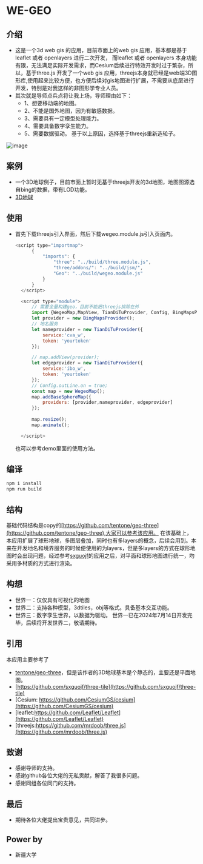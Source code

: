 # WE-GEO


## **介绍**

* 这是一个3d web gis 的应用，目前市面上的web gis 应用，基本都是基于leaflet 或者 openlayers 进行二次开发，
而leaflet 或者 openlayers 本身功能有限，无法满足实际开发需求，而Cesium后续进行特效开发时过于繁杂，所以，基于three.js 开发了一个web gis 应用，threejs本身就已经是web端3D图形库,使用起来比较方便，也方便后续对gis地图进行扩展，不需要从底层进行开发，特别是对我这样的非图形学专业人员。
* 其次就是导师点兵点将让我上场，导师理由如下：
  * 1、想要移动端的地图。
  * 2、不能是国外地图，因为有敏感数据。
  * 3、需要具有一定模型处理能力。
  * 4、需要具备数字孪生能力。
  * 5、需要数据驱动。 
  基于以上原因，选择基于threejs重新造轮子。
<!-- ![image](https://github.com/FengFengmomo/we-geo/assets/12838106/3db37ebe-7f33-414f-8dc5-2ed4bc538f50) -->
![image](https://github.com/FengFengmomo/we-geo/examples/screenshots/plane_localtionName.png)


## **案例**
* 一个3D地球例子，目前市面上暂时无基于threejs开发的3d地图，地图图源选自bing的数据，带有LOD功能。
* [3D地球](https://fengfengmomo.github.io/we-geo/examples/main.html)

## **使用**
* 首先下载threejs引入界面，然后下载wegeo.module.js引入页面内。
  ```javascript
  <script type="importmap">
		{
			"imports": {
				"three": "../build/three.module.js",
				"three/addons/": "../build/jsm/",
				"Geo": "../build/wegeo.module.js"
			}
		}
	</script>

	<script type="module">
		// 需要全量构建geo，目前不能把threejs排除在外
		import {WegeoMap,MapView, TianDiTuProvider, Config, BingMapsProvider} from 'Geo';
		let provider = new BingMapsProvider();
		// 地名服务
		let nameprovider = new TianDiTuProvider({
			service:'cva_w',
			token: 'yourtoken'
		});

		// map.addView(provider);
		let edgeprovider = new TianDiTuProvider({
			service:'ibo_w',
			token: 'yourtoken'
		});
		// Config.outLine.on = true;
		const map = new WegeoMap(); 
		map.addBaseSphereMap({
			providers: [provider,nameprovider, edgeprovider]
		});
		
		map.resize();
		map.animate();

	</script>
  ```
    也可以参考demo里面的使用方法。

## 编译
  ```javascript
  npm i install
  npm run build
  ```

## 结构
  基础代码结构是copy的[https://github.com/tentone/geo-three](https://github.com/tentone/geo-three),大家可以参考该应用。
  在该基础上，本应用扩展了球形地球，多图层叠加，同时也有多layers的概念，后续会用到。本来在开发地名和境界服务的时候便使用的为layers，但是多layers的方式在球形地图时会出现问题，经过参考[sxguojf](https://github.com/sxguojf)的应用之后，对平面和球形地图进行统一，均采用多材质的方式进行渲染。

## 构想
* 世界一：仅仅具有可视化的地图
* 世界二：支持各种模型，3dtiles，obj等格式。具备基本交互功能。
* 世界三：数字孪生世界，以数据为驱动。
世界一已在2024年7月14日开发完毕，后续将开发世界二，敬请期待。


## **引用**

本应用主要参考了
* [tentone/geo-three](https://github.com/tentone/geo-three)，但是该作者的3D地球基本是个静态的，主要还是平面地图。
* [https://github.com/sxguojf/three-tile](https://github.com/sxguojf/three-tile)
* [Cesium: https://github.com/CesiumGS/cesium](https://github.com/CesiumGS/cesium)
* [leaflet:https://github.com/Leaflet/Leaflet](https://github.com/Leaflet/Leaflet)
* [threejs:https://github.com/mrdoob/three.js](https://github.com/mrdoob/three.js)

## **致谢**
* 感谢导师的支持。
* 感谢github各位大佬的无私贡献，解答了我很多问题。
* 感谢同组各位同门的支持。

## **最后**

* 期待各位大佬提出宝贵意见，共同进步。
## **Power by**
* 新疆大学